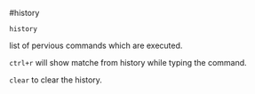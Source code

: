 #history

`history`

list of pervious commands which are executed.

`ctrl+r` will show matche from history while typing the command.

`clear` to clear the history. 
